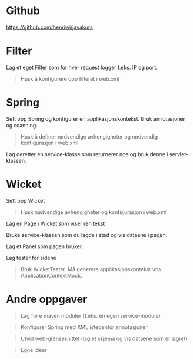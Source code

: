 Github
======
https://github.com/henriwi/javakurs

Filter
======

Lag et eget Filter som for hver request logger f.eks. IP og port.

> Husk å konfigurere opp filteret i web.xml

Spring
======

Sett opp Spring og konfigurer en applikasjonskontekst. Bruk annotasjoner og scanning.

> Husk å definer nødvendige avhengigheter og nødvendig konfigurasjon i web.xml

Lag deretter en service-klasse som returnerer noe og bruk denne i servlet-klassen.

Wicket
======

Sett opp Wicket

> Husk nødvendige avhengigheter og konfigurasjon i web.xml

Lag en Page i Wicket som viser ren tekst

Bruke service-klassen som du lagde i stad og vis dataene i pagen.

Lag et Panel som pagen bruker.

Lag tester for sidene

> Bruk WicketTester. Må generere applikasjonskontekst vha. ApplicationContextMock.

Andre oppgaver
==========
> Lag flere maven moduler (f.eks. en egen service-module)

> Konfigurer Spring med XML istedenfor annotasjoner

> Utvid web-grensesnittet (lag et skjema og vis dataene som er lagret)

> Egne ideer